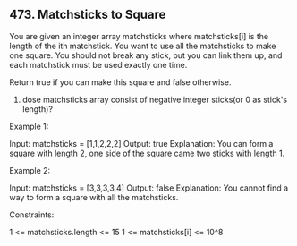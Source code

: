 ## 473. Matchsticks to Square

You are given an integer array matchsticks where matchsticks[i] is the length of the ith matchstick. You want to use all the matchsticks to make one square. You should not break any stick, but you can link them up, and each matchstick must be used exactly one time.

Return true if you can make this square and false otherwise.

1. dose matchsticks array consist of negative integer sticks(or 0 as stick's length)?

Example 1:

Input: matchsticks = [1,1,2,2,2]
Output: true
Explanation: You can form a square with length 2, one side of the square came two sticks with length 1.


Example 2:

Input: matchsticks = [3,3,3,3,4]
Output: false
Explanation: You cannot find a way to form a square with all the matchsticks.

Constraints:

1 <= matchsticks.length <= 15
1 <= matchsticks[i] <= 10^8
